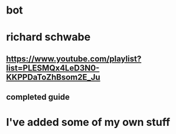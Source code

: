 # bot
# richard schwabe
## https://www.youtube.com/playlist?list=PLESMQx4LeD3N0-KKPPDaToZhBsom2E_Ju 
## completed guide

# I've added some of my own stuff
